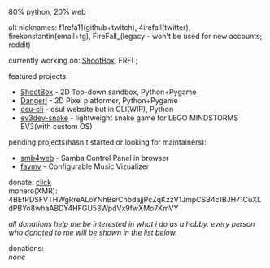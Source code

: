 80% python, 20% web

alt nicknames: f1refa11(github+twitch), 4irefall(twitter), firekonstantin(email+tg), FireFall_(legacy - won't be used for new accounts; reddit)

currently working on: [ShootBox](https://github.com/f1refa11/ShootBox), FRFL;

featured projects:
- [ShootBox](https://github.com/f1refa11/ShootBox) - 2D Top-down sandbox, Python+Pygame
- [Danger!](https://github.com/f1refa11/danger) - 2D Pixel platformer, Python+Pygame
- [osu-cli](https://github.com/f1refa11/osu-cli) - osu! website but in CLI(WIP), Python
- [ev3dev-snake](https://github.com/f1refa11/ev3dev-snake) - lightweight snake game for LEGO MINDSTORMS EV3(with custom OS)

pending projects(hasn't started or looking for maintainers):
- [smb4web](https://github.com/f1refa11/smb4web) - Samba Control Panel in browser
- [favmv](https://github.com/f1refa11/favmv) - Configurable Music Vizualizer

donate: [click](https://www.donationalerts.com/r/firefall) <br />
monero(XMR): 4BEfPDSFVTHWgRreALoYNhBsrCnbdajjPcZqKzzV1JmpCSB4c1BJH71CuXLdPBYo8whaABDY4HFGU53WpdVx9fwXMo7KmVY <br />

*all donations help me be interested in what i do as a hobby. every person who donated to me will be shown in the list below.*

donations:<br />
*none*
